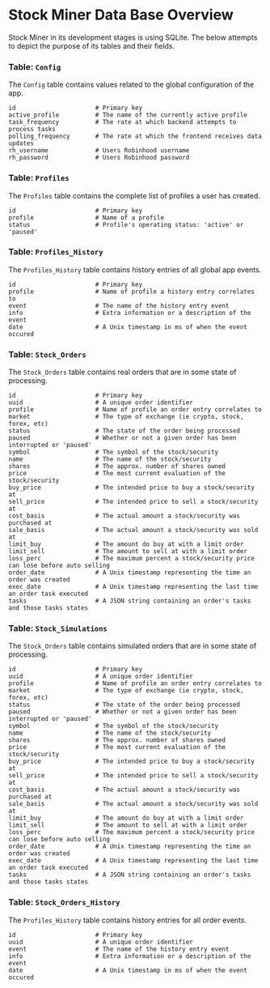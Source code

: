 # Stock Miner Data Base Overview

Stock Miner in its development stages is using SQLite. The below attempts to depict the purpose of 
its tables and their fields.

### Table: `Config`

The `Config` table contains values related to the global configuration of the app.

```
id                      # Primary key
active_profile          # The name of the currently active profile
task_frequency          # The rate at which backend attempts to process tasks
polling_frequency       # The rate at which the frontend receives data updates
rh_username             # Users Robinhood username
rh_password             # Users Robinhood password
```

### Table: `Profiles`

The `Profiles` table contains the complete list of profiles a user has created.

```
id                      # Primary key
profile                 # Name of a profile
status                  # Profile's operating status: 'active' or 'paused'
```

### Table: `Profiles_History`

The `Profiles_History` table contains history entries of all global app events.

```
id                      # Primary key
profile                 # Name of profile a history entry correlates to
event                   # The name of the history entry event
info                    # Extra information or a description of the event
date                    # A Unix timestamp in ms of when the event occured
```

### Table: `Stock_Orders`

The `Stock_Orders` table contains real orders that are in some state of processing.

```
id                      # Primary key
uuid                    # A unique order identifier
profile                 # Name of profile an order entry correlates to
market                  # The type of exchange (ie crypto, stock, forex, etc)
status                  # The state of the order being processed
paused                  # Whether or not a given order has been interrupted or 'paused'
symbol                  # The symbol of the stock/security
name                    # The name of the stock/security
shares                  # The approx. number of shares owned
price                   # The most current evaluation of the stock/security
buy_price               # The intended price to buy a stock/security at
sell_price              # The intended price to sell a stock/security at
cost_basis              # The actual amount a stock/security was purchased at
sale_basis              # The actual amount a stock/security was sold at
limit_buy               # The amount do buy at with a limit order
limit_sell              # The amount to sell at with a limit order
loss_perc               # The maximum percent a stock/security price can lose before auto selling
order_date              # A Unix timestamp representing the time an order was created
exec_date               # A Unix timestamp representing the last time an order task executed
tasks                   # A JSON string containing an order's tasks and those tasks states
```

### Table: `Stock_Simulations`

The `Stock_Orders` table contains simulated orders that are in some state of processing.

```
id                      # Primary key
uuid                    # A unique order identifier
profile                 # Name of profile an order entry correlates to
market                  # The type of exchange (ie crypto, stock, forex, etc)
status                  # The state of the order being processed
paused                  # Whether or not a given order has been interrupted or 'paused'
symbol                  # The symbol of the stock/security
name                    # The name of the stock/security
shares                  # The approx. number of shares owned
price                   # The most current evaluation of the stock/security
buy_price               # The intended price to buy a stock/security at
sell_price              # The intended price to sell a stock/security at
cost_basis              # The actual amount a stock/security was purchased at
sale_basis              # The actual amount a stock/security was sold at
limit_buy               # The amount do buy at with a limit order
limit_sell              # The amount to sell at with a limit order
loss_perc               # The maximum percent a stock/security price can lose before auto selling
order_date              # A Unix timestamp representing the time an order was created
exec_date               # A Unix timestamp representing the last time an order task executed
tasks                   # A JSON string containing an order's tasks and those tasks states
```

### Table: `Stock_Orders_History`

The `Profiles_History` table contains history entries for all order events.

```
id                      # Primary key
uuid                    # A unique order identifier
event                   # The name of the history entry event
info                    # Extra information or a description of the event
date                    # A Unix timestamp in ms of when the event occured
```